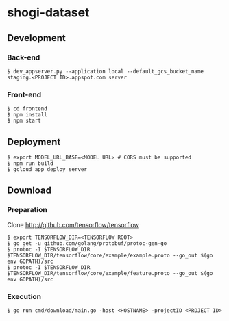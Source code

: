 
# shogi-dataset

## Development

### Back-end

```
$ dev_appserver.py --application local --default_gcs_bucket_name staging.<PROJECT ID>.appspot.com server
```

### Front-end

```
$ cd frontend
$ npm install
$ npm start
```


## Deployment

```
$ export MODEL_URL_BASE=<MODEL URL> # CORS must be supported
$ npm run build
$ gcloud app deploy server
```


## Download

### Preparation

Clone http://github.com/tensorflow/tensorflow

```
$ export TENSORFLOW_DIR=<TENSORFLOW ROOT>
$ go get -u github.com/golang/protobuf/protoc-gen-go
$ protoc -I $TENSORFLOW_DIR $TENSORFLOW_DIR/tensorflow/core/example/example.proto --go_out $(go env GOPATH)/src
$ protoc -I $TENSORFLOW_DIR $TENSORFLOW_DIR/tensorflow/core/example/feature.proto --go_out $(go env GOPATH)/src
```

### Execution

```
$ go run cmd/download/main.go -host <HOSTNAME> -projectID <PROJECT ID>
```
